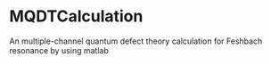 # MQDTCalculation
An multiple-channel quantum defect theory calculation for Feshbach resonance by using matlab
